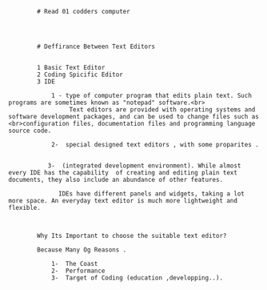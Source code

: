 
            # Read 01 codders computer
      
        
  
        
            # Deffirance Between Text Editors
       
       
            1 Basic Text Editor
            2 Coding Spicific Editor
            3 IDE
        
                1 - type of computer program that edits plain text. Such programs are sometimes known as "notepad" software.<br>
                     Text editors are provided with operating systems and software development packages, and can be used to change files such as <br>configuration files, documentation files and programming language source code.
                
                2-  special designed text editors , with some proparites . 


               3-  (integrated development environment). While almost every IDE has the capability  of creating and editing plain text documents, they also include an abundance of other features.

                  IDEs have different panels and widgets, taking a lot more space. An everyday text editor is much more lightweight and flexible.  
                
       
            
            Why Its Important to choose the suitable text editor?
    
            Because Many Og Reasons .
           
                1-  The Coast 
                2-  Performance
                3-  Target of Coding (education ,developping..).
      